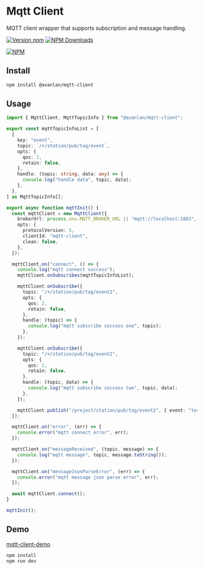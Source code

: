# Mqtt Client

MQTT client wrapper that supports subscription and message handling.

[![Version npm](https://img.shields.io/npm/v/@avanlan/mqtt-client.svg?style=flat-square)](https://www.npmjs.com/package/@avanlan/mqtt-client)
[![NPM Downloads](https://img.shields.io/npm/dw/%40avanlan%2Fmqtt-client)](https://www.npmjs.com/package/@avanlan/mqtt-client)

[![NPM](https://nodei.co/npm/@avanlan/mqtt-client.png?downloads=true&downloadRank=true)](https://nodei.co/npm/@avanlan/mqtt-client/)

## Install

```bash
npm install @avanlan/mqtt-client
```

## Usage

```typescript
import { MqttClient, MqttTopicInfo } from "@avanlan/mqtt-client";

export const mqttTopicInfoList = [
  {
    key: "event",
    topic: `/+/station/pub/tag/event`,
    opts: {
      qos: 2,
      retain: false,
    },
    handle: (topic: string, data: any) => {
      console.log("handle data", topic, data);
    },
  },
] as MqttTopicInfo[];

export async function mqttInit() {
  const mqttClient = new MqttClient({
    brokerUrl: process.env.MQTT_BROKER_URL || "mqtt://localhost:1883",
    opts: {
      protocolVersion: 5,
      clientId: "mqtt-client",
      clean: false,
    },
  });

  mqttClient.on("connect", () => {
    console.log("mqtt connect success");
    mqttClient.onSubscribes(mqttTopicInfoList);

    mqttClient.onSubscribe({
      topic: "/+/station/pub/tag/event2",
      opts: {
        qos: 2,
        retain: false,
      },
      handle: (topic) => {
        console.log("mqtt subscribe success one", topic);
      },
    });

    mqttClient.onSubscribe({
      topic: "/+/station/pub/tag/event2",
      opts: {
        qos: 2,
        retain: false,
      },
      handle: (topic, data) => {
        console.log("mqtt subscribe success two", topic, data);
      },
    });

    mqttClient.publish("/project/station/pub/tag/event2", { event: "test" });
  });

  mqttClient.on("error", (err) => {
    console.error("mqtt connect error", err);
  });

  mqttClient.on("messageReceived", (topic, message) => {
    console.log("mqtt message", topic, message.toString());
  });

  mqttClient.on("messageJsonParseError", (err) => {
    console.error("mqtt message json parse error", err);
  });

  await mqttClient.connect();
}

mqttInit();
```

## Demo

[mqtt-client-demo](./demo/index.ts)

```bash
npm install
npm run dev
```
